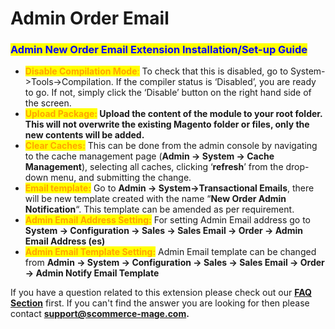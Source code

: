 # Admin Order Email

### <mark style="color:blue;">Admin New Order Email Extension Installation/Set-up Guide</mark>

* <mark style="color:orange;">**Disable Compilation Mode**</mark><mark style="color:orange;">:</mark> To check that this is disabled, go to System->Tools->Compilation. If the compiler status is ‘Disabled’, you are ready to go. If not, simply click the ‘Disable’ button on the right hand side of the screen.
* <mark style="color:orange;">**Upload Package:**</mark>**&#x20;Upload the content of the module to your root folder. This will not overwrite the existing Magento folder or files, only the new contents will be added.**
* <mark style="color:orange;">**Clear Caches:**</mark> This can be done from the admin console by navigating to the cache management page (**Admin -> System -> Cache Management**), selecting all caches, clicking ‘**refresh**’ from the drop-down menu, and submitting the change.
* <mark style="color:orange;">**Email template:**</mark> Go to **Admin -> System->Transactional Emails**, there will be new template created with the name “**New Order Admin Notification**“. This template can be amended as per requirement.
* <mark style="color:orange;">**Admin Email Address Setting:**</mark> For setting Admin Email address go to **System -> Configuration -> Sales -> Sales Email -> Order -> Admin Email Address (es)**
* <mark style="color:orange;">**Admin Email Template Setting:**</mark> Admin Email template can be changed from **Admin -> System -> Configuration -> Sales -> Sales Email -> Order -> Admin Notify Email Template**

If you have a question related to this extension please check out our [**FAQ Section**](https://www.scommerce-mage.com/magento-order-follow-up-or-review-booster.html#faq) first. If you can't find the answer you are looking for then please contact [**support@scommerce-mage.com**](mailto:core@scommerce-mage.com)**.**

